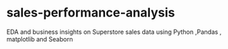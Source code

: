 # sales-performance-analysis
EDA and business insights on Superstore sales data using Python ,Pandas , matplotlib and Seaborn
